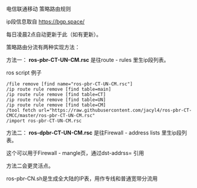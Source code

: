 电信联通移动 策略路由规则

ip段信息取自 https://bgp.space/

每日凌晨2点自动更新于此（如有更新）。

策略路由分流有两种实现方法：

方法一：
**ros-pbr-CT-UN-CM.rsc** 是往route - rules 里生ip段列表。

ros script 例子

```
/file remove [find name="ros-pbr-CT-UN-CM.rsc"]
/ip route rule remove [find table=main]
/ip route rule remove [find table=CT]
/ip route rule remove [find table=UN]
/ip route rule remove [find table=CM]
/tool fetch url="https://raw.githubusercontent.com/jacyl4/ros-pbr-CT-CMCC/master/ros-pbr-CT-UN-CM.rsc"
/import ros-pbr-CT-UN-CM.rsc
```

方法二：
**ros-dpbr-CT-UN-CM.rsc** 是往Firewall - address lists 里生ip段列表。

这个可以用于Firewall - mangle页，通过dst-addrss= 引用


方法二会更灵活点。

ros-pbr-CN.sh是生成全大陆的IP表，用作专线和普通宽带分流用
